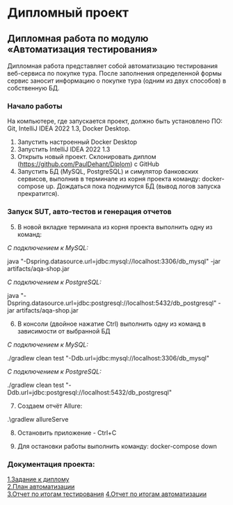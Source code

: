 # Дипломный проект

## Дипломная работа по модулю «Автоматизация тестирования»

Дипломная работа представляет собой автоматизацию тестирования веб-сервиса по покупке тура. После заполнения определенной формы сервис заносит информацию о покупке тура (одним из двух способов) в собственную БД.

### Начало работы

На компьютере, где запускается проект, должно быть установлено ПО: Git, IntelliJ IDEA 2022 1.3, Docker Desktop.

1. Запустить настроенный Docker Desktop
2. Запустить IntelliJ IDEA 2022 1.3
3. Открыть новый проект. Склонировать диплом (https://github.com/PaulDehant/Diplom) с GitHub
4. Запустить БД (MySQL, PostgreSQL) и симулятор банковских сервисов, выполнив в терминале из корня проекта команду: docker-compose up. Дождаться пока поднимутся БД (вывод логов запуска прекратится).

### Запуск SUT, авто-тестов и генерация отчетов

5. В новой вкладке терминала из корня проекта выполнить одну из команд:

*С подключением к MySQL:*

java "-Dspring.datasource.url=jdbc:mysql://localhost:3306/db_mysql" -jar artifacts/aqa-shop.jar

*С подключением к PostgreSQL:*

java "-Dspring.datasource.url=jdbc:postgresql://localhost:5432/db_postgresql" -jar artifacts/aqa-shop.jar

6. В консоли (двойное нажатие Ctrl) выполнить одну из команд в зависимости от выбранной БД

*С подключением к MySQL:*

./gradlew clean test "-Ddb.url=jdbc:mysql://localhost:3306/db_mysql"

*С подключением к PostgreSQL:*

./gradlew clean test "-Ddb.url=jdbc:postgresql://localhost:5432/db_postgresql"

7. Создаем отчёт Allure:

.\gradlew allureServe

8. Остановить приложение - Ctrl+C


9. Для остановки работы выполнить команду:
   docker-compose down

### Документация проекта:
[1.Задание к диплому](https://github.com/Pauldehant/Diplom/docs/Task.md)  
[2.План автоматизации](https://github.com/Pauldehant/Diplom/docs/Plan.md)  
[3.Отчет по итогам тестирования](https://github.com/Pauldehant/Diplom/docs/Report.md)
[4.Отчет по итогам автоматизации](https://github.com/Pauldehant/Diplom/docs/Summary.md)